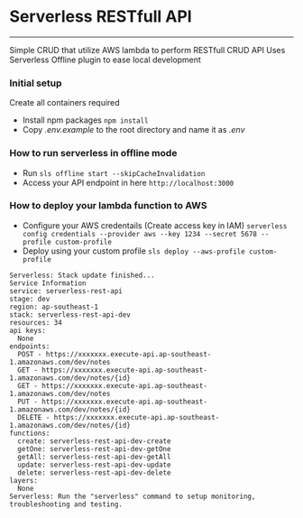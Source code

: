 # Serverless RESTfull API
_____________
Simple CRUD that utilize AWS lambda to perform RESTfull CRUD API
Uses Serverless Offline plugin to ease local development


### Initial setup
Create all containers required
- Install npm packages
`npm install`
- Copy *.env.example* to the root directory and name it as *.env*

### How to run serverless in offline mode
- Run
`sls offline start --skipCacheInvalidation`
- Access your API endpoint in here
`http://localhost:3000`

### How to deploy your lambda function to AWS
- Configure your AWS credentails (Create access key in IAM)
`serverless config credentials --provider aws --key 1234 --secret 5678 --profile custom-profile`
- Deploy using your custom profile
`sls deploy --aws-profile custom-profile`

```
Serverless: Stack update finished...
Service Information
service: serverless-rest-api
stage: dev
region: ap-southeast-1
stack: serverless-rest-api-dev
resources: 34
api keys:
  None
endpoints:
  POST - https://xxxxxxx.execute-api.ap-southeast-1.amazonaws.com/dev/notes
  GET - https://xxxxxxx.execute-api.ap-southeast-1.amazonaws.com/dev/notes/{id}
  GET - https://xxxxxxx.execute-api.ap-southeast-1.amazonaws.com/dev/notes
  PUT - https://xxxxxxx.execute-api.ap-southeast-1.amazonaws.com/dev/notes/{id}
  DELETE - https://xxxxxxx.execute-api.ap-southeast-1.amazonaws.com/dev/notes/{id}
functions:
  create: serverless-rest-api-dev-create
  getOne: serverless-rest-api-dev-getOne
  getAll: serverless-rest-api-dev-getAll
  update: serverless-rest-api-dev-update
  delete: serverless-rest-api-dev-delete
layers:
  None
Serverless: Run the "serverless" command to setup monitoring, troubleshooting and testing.
```